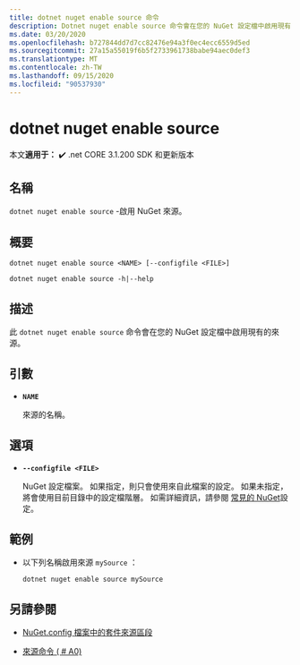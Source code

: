 ```yaml
---
title: dotnet nuget enable source 命令
description: Dotnet nuget enable source 命令會在您的 NuGet 設定檔中啟用現有的來源。
ms.date: 03/20/2020
ms.openlocfilehash: b727844dd7d7cc82476e94a3f0ec4ecc6559d5ed
ms.sourcegitcommit: 27a15a55019f6b5f2733961738babe94aec0def3
ms.translationtype: MT
ms.contentlocale: zh-TW
ms.lasthandoff: 09/15/2020
ms.locfileid: "90537930"
---
```

# <a name="dotnet-nuget-enable-source"></a>dotnet nuget enable source

本文**適用于：** ✔️ .net CORE 3.1.200 SDK 和更新版本

## <a name="name"></a>名稱

`dotnet nuget enable source` -啟用 NuGet 來源。

## <a name="synopsis"></a>概要

```dotnetcli
dotnet nuget enable source <NAME> [--configfile <FILE>]

dotnet nuget enable source -h|--help
```

## <a name="description"></a>描述

此 `dotnet nuget enable source` 命令會在您的 NuGet 設定檔中啟用現有的來源。

## <a name="arguments"></a>引數

- **`NAME`**

  來源的名稱。

## <a name="options"></a>選項

- **`--configfile <FILE>`**

  NuGet 設定檔案。 如果指定，則只會使用來自此檔案的設定。 如果未指定，將會使用目前目錄中的設定檔階層。 如需詳細資訊，請參閱 [常見的 NuGet](/nuget/consume-packages/configuring-nuget-behavior)設定。

## <a name="examples"></a>範例

- 以下列名稱啟用來源 `mySource` ：

  ```dotnetcli
  dotnet nuget enable source mySource
  ```

## <a name="see-also"></a>另請參閱

- [NuGet.config 檔案中的套件來源區段](/nuget/reference/nuget-config-file#package-source-sections)

- [來源命令 ( # A0) ](/nuget/reference/cli-reference/cli-ref-sources)
